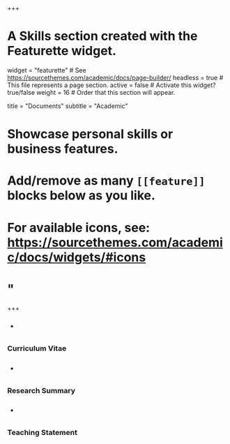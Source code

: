 +++
# A Skills section created with the Featurette widget.
widget = "featurette"  # See https://sourcethemes.com/academic/docs/page-builder/
headless = true  # This file represents a page section.
active = false  # Activate this widget? true/false
weight = 16  # Order that this section will appear.

title = "Documents"
subtitle = "Academic"

# Showcase personal skills or business features.
#
# Add/remove as many `[[feature]]` blocks below as you like.
#
# For available icons, see: https://sourcethemes.com/academic/docs/widgets/#icons
# <span style='color:black!important;'> <i class='fab fa-2x fa-r-project'></i> </span>"

+++

<div class="row">
  
  <div class="col-12 col-sm-4">
    <div class="featurette-icon">
    <ul class="network-icon" aria-hidden="true">
      <li class="li-icon">
        <a href = "/cv/">
          <i class="ai ai-cv"></i>
        </a>
      </li>
      </ul>
    </div>
    <h3>Curriculum Vitae</h3>
  </div>
  
  <div class="col-12 col-sm-4">
    <div class="featurette-icon">
    <ul class="network-icon" aria-hidden="true">
      <li class="li-icon">
        <a href = "/research-statement/">
          <i class="fas fa-graduation-cap"></i>
        </a>
      </li>
      </ul>
    </div>
    <h3>Research Summary</h3>
  </div>
  
  <div class="col-12 col-sm-4">
    <div class="featurette-icon">
    <ul class="network-icon" aria-hidden="true">
      <li class="li-icon">
        <a href = "/teaching-statement/">
          <i class="fas fa-chalkboard-teacher"></i>
        </a>
      </li>
      </ul>
    </div>
    <h3>Teaching Statement</h3>
  </div>

<style>
.grow { transition: all .2s ease-in-out; }
.grow:hover { transform: scale(1.1); }

.a-icon {
  transition: all .2s ease-in-out;
}

.a-icon:hover {
  color: red;
  transform: scale(1.1);
}
.li-icon {
  padding: 10px;
}
<a>
</style>



<!-- <div class="row">
      <div class="featurette-icon"> <i class="fab fa-html5"></i> </div>
      <div class="featurette-icon"> <i class="far fa-file-pdf"></i> </div>
      <div class="featurette-icon"> <i class="fas fa-file-pdf"></i> </div>
    </div>
    
-->